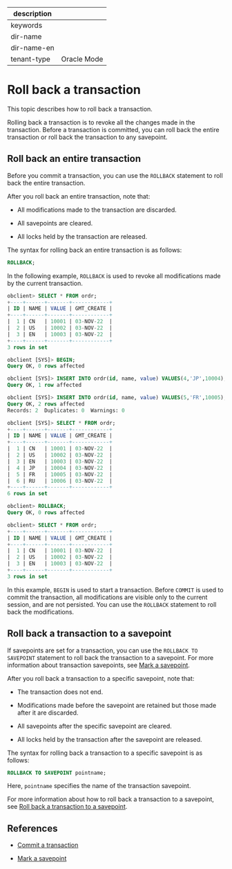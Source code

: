 |description||
|---|---|
|keywords||
|dir-name||
|dir-name-en||
|tenant-type|Oracle Mode|

# Roll back a transaction

This topic describes how to roll back a transaction.

Rolling back a transaction is to revoke all the changes made in the transaction. Before a transaction is committed, you can roll back the entire transaction or roll back the transaction to any savepoint.

## Roll back an entire transaction

Before you commit a transaction, you can use the `ROLLBACK` statement to roll back the entire transaction.

After you roll back an entire transaction, note that:

* All modifications made to the transaction are discarded.

* All savepoints are cleared.

* All locks held by the transaction are released.

The syntax for rolling back an entire transaction is as follows:

```sql
ROLLBACK;
```

In the following example, `ROLLBACK` is used to revoke all modifications made by the current transaction.

```sql
obclient> SELECT * FROM ordr;
+----+------+-------+------------+
| ID | NAME | VALUE | GMT_CREATE |
+----+------+-------+------------+
|  1 | CN   | 10001 | 03-NOV-22  |
|  2 | US   | 10002 | 03-NOV-22  |
|  3 | EN   | 10003 | 03-NOV-22  |
+----+------+-------+------------+
3 rows in set

obclient [SYS]> BEGIN;
Query OK, 0 rows affected

obclient [SYS]> INSERT INTO ordr(id, name, value) VALUES(4,'JP',10004);
Query OK, 1 row affected

obclient [SYS]> INSERT INTO ordr(id, name, value) VALUES(5,'FR',10005),(6,'RU',10006);
Query OK, 2 rows affected
Records: 2  Duplicates: 0  Warnings: 0

obclient [SYS]> SELECT * FROM ordr;
+----+------+-------+------------+
| ID | NAME | VALUE | GMT_CREATE |
+----+------+-------+------------+
|  1 | CN   | 10001 | 03-NOV-22  |
|  2 | US   | 10002 | 03-NOV-22  |
|  3 | EN   | 10003 | 03-NOV-22  |
|  4 | JP   | 10004 | 03-NOV-22  |
|  5 | FR   | 10005 | 03-NOV-22  |
|  6 | RU   | 10006 | 03-NOV-22  |
+----+------+-------+------------+
6 rows in set

obclient> ROLLBACK;
Query OK, 0 rows affected

obclient> SELECT * FROM ordr;
+----+------+-------+------------+
| ID | NAME | VALUE | GMT_CREATE |
+----+------+-------+------------+
|  1 | CN   | 10001 | 03-NOV-22  |
|  2 | US   | 10002 | 03-NOV-22  |
|  3 | EN   | 10003 | 03-NOV-22  |
+----+------+-------+------------+
3 rows in set
```

In this example, `BEGIN` is used to start a transaction. Before `COMMIT` is used to commit the transaction, all modifications are visible only to the current session, and are not persisted. You can use the `ROLLBACK` statement to roll back the modifications.

## Roll back a transaction to a savepoint

If savepoints are set for a transaction, you can use the `ROLLBACK TO SAVEPOINT` statement to roll back the transaction to a savepoint. For more information about transaction savepoints, see [Mark a savepoint](300.transaction-savepoints-of-oracle-mode/100.mark-a-savepoint-of-oracle-mode.md).

After you roll back a transaction to a specific savepoint, note that:

* The transaction does not end.

* Modifications made before the savepoint are retained but those made after it are discarded.

* All savepoints after the specific savepoint are cleared.

* All locks held by the transaction after the savepoint are released.

The syntax for rolling back a transaction to a specific savepoint is as follows:

```sql
ROLLBACK TO SAVEPOINT pointname;
```

Here, `pointname` specifies the name of the transaction savepoint.

For more information about how to roll back a transaction to a savepoint, see [Roll back a transaction to a savepoint](300.transaction-savepoints-of-oracle-mode/200.rollback-to-a-savepoint-of-oracle-mode.md).

## References

* [Commit a transaction](../600.transaction-in-develop-of-oracle-mode/400.submit-transaction-of-oracle-mode.md)

* [Mark a savepoint](300.transaction-savepoints-of-oracle-mode/100.mark-a-savepoint-of-oracle-mode.md)
